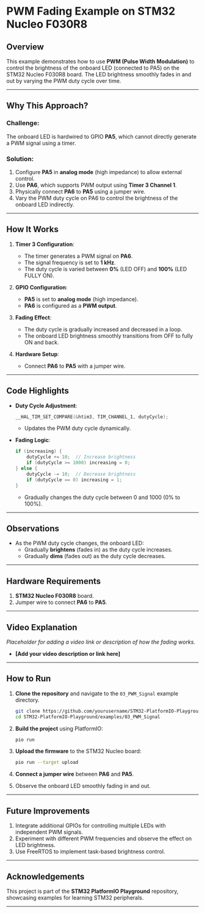 
# PWM Fading Example on STM32 Nucleo F030R8

## Overview

This example demonstrates how to use **PWM (Pulse Width Modulation)** to control the brightness of the onboard LED (connected to PA5) on the STM32 Nucleo F030R8 board. The LED brightness smoothly fades in and out by varying the PWM duty cycle over time.

---

## Why This Approach?

### Challenge:
The onboard LED is hardwired to GPIO **PA5**, which cannot directly generate a PWM signal using a timer.

### Solution:
1. Configure **PA5** in **analog mode** (high impedance) to allow external control.
2. Use **PA6**, which supports PWM output using **Timer 3 Channel 1**.
3. Physically connect **PA6** to **PA5** using a jumper wire.
4. Vary the PWM duty cycle on PA6 to control the brightness of the onboard LED indirectly.

---

## How It Works

1. **Timer 3 Configuration**:
   - The timer generates a PWM signal on **PA6**.
   - The signal frequency is set to **1 kHz**.
   - The duty cycle is varied between **0%** (LED OFF) and **100%** (LED FULLY ON).

2. **GPIO Configuration**:
   - **PA5** is set to **analog mode** (high impedance).
   - **PA6** is configured as a **PWM output**.

3. **Fading Effect**:
   - The duty cycle is gradually increased and decreased in a loop.
   - The onboard LED brightness smoothly transitions from OFF to fully ON and back.

4. **Hardware Setup**:
   - Connect **PA6** to **PA5** with a jumper wire.

---

## Code Highlights

- **Duty Cycle Adjustment**:
  ```c
  __HAL_TIM_SET_COMPARE(&htim3, TIM_CHANNEL_1, dutyCycle);
  ```

  - Updates the PWM duty cycle dynamically.

- **Fading Logic**:
  ```c
  if (increasing) {
      dutyCycle += 10;  // Increase brightness
      if (dutyCycle >= 1000) increasing = 0;
  } else {
      dutyCycle -= 10;  // Decrease brightness
      if (dutyCycle == 0) increasing = 1;
  }
  ```

  - Gradually changes the duty cycle between 0 and 1000 (0% to 100%).

---

## Observations

- As the PWM duty cycle changes, the onboard LED:
  - Gradually **brightens** (fades in) as the duty cycle increases.
  - Gradually **dims** (fades out) as the duty cycle decreases.

---

## Hardware Requirements

1. **STM32 Nucleo F030R8** board.
2. Jumper wire to connect **PA6** to **PA5**.

---

## Video Explanation

*Placeholder for adding a video link or description of how the fading works.*

- **[Add your video description or link here]**

---

## How to Run

1. **Clone the repository** and navigate to the `03_PWM_Signal` example directory.
   ```bash
   git clone https://github.com/yourusername/STM32-PlatformIO-Playground.git
   cd STM32-PlatformIO-Playground/examples/03_PWM_Signal
   ```

2. **Build the project** using PlatformIO:
   ```bash
   pio run
   ```

3. **Upload the firmware** to the STM32 Nucleo board:
   ```bash
   pio run --target upload
   ```

4. **Connect a jumper wire** between **PA6** and **PA5**.

5. Observe the onboard LED smoothly fading in and out.

---

## Future Improvements

1. Integrate additional GPIOs for controlling multiple LEDs with independent PWM signals.
2. Experiment with different PWM frequencies and observe the effect on LED brightness.
3. Use FreeRTOS to implement task-based brightness control.

---

## Acknowledgements

This project is part of the **STM32 PlatformIO Playground** repository, showcasing examples for learning STM32 peripherals.

---

